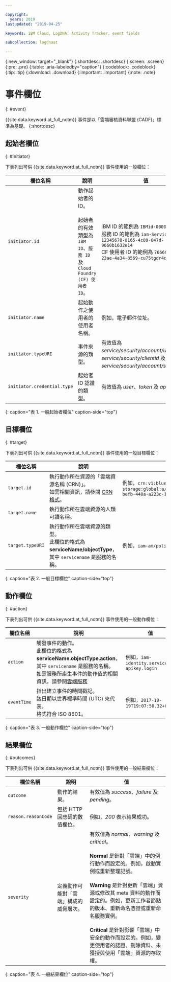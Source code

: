 ```yaml
---

copyright:
  years: 2019
lastupdated: "2019-04-25"

keywords: IBM Cloud, LogDNA, Activity Tracker, event fields

subcollection: logdnaat

---
```


{:new_window: target="_blank"}
{:shortdesc: .shortdesc}
{:screen: .screen}
{:pre: .pre}
{:table: .aria-labeledby="caption"}
{:codeblock: .codeblock}
{:tip: .tip}
{:download: .download}
{:important: .important}
{:note: .note}



# 事件欄位
{: #event}

{{site.data.keyword.at_full_notm}} 事件是以「雲端審核資料聯盟 (CADF)」標準為基礎。
{:shortdesc}

## 起始者欄位
{: #initiator}

下表列出可供 {{site.data.keyword.at_full_notm}} 事件使用的一般欄位：

| 欄位名稱 | 說明 | 值 |
|------------|-------------|-------|
| `initiator.id` | 動作起始者的 ID。</br></br>起始者的有效類型為 `IBM ID`、`服務 ID` 及 `Cloud Foundry (CF) 使用者 ID`。|IBM ID 的範例為 `IBMid-000000XXX2` </br>服務 ID 的範例為 `iam-ServiceId-12345678-0165-4c89-847d-9660b1632e14` </br> CF 使用者 ID 的範例為 `7666666b-23ae-4a34-8569-cu75tgdr4da3`|
| `initiator.name` | 起始動作之使用者的使用者名稱。| 例如，電子郵件位址。|
| `initiator.typeURI` | 事件來源的類型。| 有效值為 *service/security/account/user*、*service/security/clientid* 及 *service/security/account/serviceid*。|
| `initiator.credential.type` | 起始者 ID 認證的類型。| 有效值為 *user*、*token* 及 *apikey*。|
{: caption="表 1. 一般起始者欄位" caption-side="top"} 

  

## 目標欄位
{: #target}

下表列出可供 {{site.data.keyword.at_full_notm}} 事件使用的一般目標欄位：

| 欄位名稱 | 說明 | 值 |
|------------|-------------|-------|
| `target.id` | 執行動作所在資源的「雲端資源名稱 (CRN)」。</br>如需相關資訊，請參閱 [CRN 格式](/docs/overview?topic=overview-crn#format-crn)。| 例如，`crn:v1:bluemix:public:cloud-object-storage:global:a/12345678e6232019c6567c9123456789:fr56et47-befb-440a-a223c-12345678dae1:bucket:bucket1` |
| `target.name` | 執行動作所在雲端資源的人類可讀名稱。|  |
| `target.typeURI` | 執行動作所在雲端資源的類型。</br>此欄位的格式為 **serviceName/objectType**，其中 `servicename` 是服務的名稱。| 例如，`iam-am/policy` 或 `cloud-object-storage/bucket/acl` |
{: caption="表 2. 一般目標欄位" caption-side="top"} 


 
## 動作欄位
{: #action}

下表列出可供 {{site.data.keyword.at_full_notm}} 事件使用的一般動作欄位：

| 欄位名稱 | 說明 | 值 |
|------------|-------------|-------|
| `action` | 觸發事件的動作。</br>此欄位的格式為 **serviceName.objectType.action**，其中 `servicename` 是服務的名稱。</br>如需服務所產生事件的動作值的相關資訊，請參閱<a href="/docs/services/Activity-Tracker-with-LogDNA?topic=logdnaat-cloud_services#cloud_services">雲端服務</a>| 例如，`iam-identity.serviceid-apikey.login` |
| `eventTime` | 指出建立事件的時間戳記。</br>該日期以世界標準時間 (UTC) 來代表。</br>格式符合 ISO 8601。| 例如，`2017-10-19T19:07:50.32+0000` |
{: caption="表 3. 一般動作欄位" caption-side="top"} 



## 結果欄位
{: #outcomes}

下表列出可供 {{site.data.keyword.at_full_notm}} 事件使用的一般結果欄位：

| 欄位名稱 | 說明 | 值 |
|------------|-------------|-------|
| `outcome` | 動作的結果。| 有效值為 *success*、*failure* 及 *pending*。|
| `reason.reasonCode` | 包括 HTTP 回應碼的數值欄位。| 例如，*200* 表示結果成功。|
| `severity` | 定義動作可能對「雲端」構成的威脅層次。| 有效值為 *normal*、*warning* 及 *critical*。</br></br>**Normal** 是針對「雲端」中的例行動作而設定的。例如，啟動實例或重新整理記號。</br></br>**Warning** 是針對更新「雲端」資源或修改其 meta 資料的動作而設定的。例如，更新工作者節點的版本、重新命名憑證或重新命名服務實例。</br></br>**Critical** 是針對影響「雲端」中安全的動作而設定的。例如，變更使用者的認證、刪除資料、未獲授與使用「雲端」資源的存取權。|
{: caption="表 4. 一般結果欄位" caption-side="top"} 


